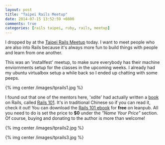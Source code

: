 ```yaml
---
layout: post
title: "Taipei Rails Meetup"
date: 2014-07-15 13:52:59 +0800
comments: true
categories: [rails taipei, ruby, rails, meetup]
---
```



I dropped by at the [Taipei Rails Meetup][railstw] today. I want to meet people who are also into Rails because it's always more fun to build things with people and learn from one another.



This was an 'installfest' meetup, to make sure everybody has their machine enviornments setup for the classes in the upcoming weeks. I already had my ubuntu virtualbox setup a while back so I ended up chatting with some peeps.

{% img center /images/tprails1.jpg %}


<!--more-->

I found out that one of the mentors here, 'xdite' had actually written a [book][rails101] on Rails, called [Rails 101][rails101]. It's in traditional Chinese so if you can read it, check it out! You can download the [Rails 101 ebook][buybook] for **free** on leanpub. All you need to do is set the price to **$0** under the *"Name Your Price"* section. Of course, buying and donating to the author is more than welcome!


{% img center /images/tprails2.jpg %}

{% img center /images/tprails3.jpg %}



[railstw]: http://www.meetup.com/rails-taiwan/
[rails101]: https://leanpub.com/rails-101
[buybook]: https://leanpub.com/rails-101/packages/book/purchases/new